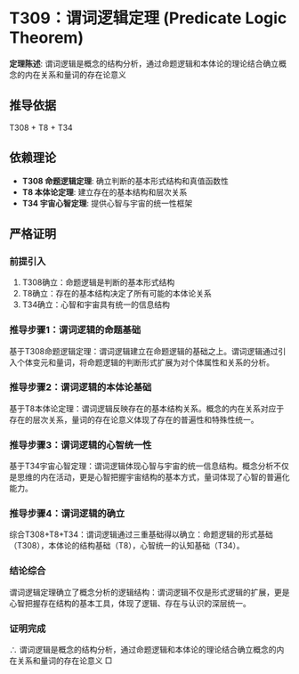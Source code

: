 # T309：谓词逻辑定理 (Predicate Logic Theorem)

**定理陈述**: 谓词逻辑是概念的结构分析，通过命题逻辑和本体论的理论结合确立概念的内在关系和量词的存在论意义

## 推导依据
T308 + T8 + T34

## 依赖理论
- **T308 命题逻辑定理**: 确立判断的基本形式结构和真值函数性
- **T8 本体论定理**: 建立存在的基本结构和层次关系
- **T34 宇宙心智定理**: 提供心智与宇宙的统一性框架

## 严格证明

### 前提引入
1. T308确立：命题逻辑是判断的基本形式结构
2. T8确立：存在的基本结构决定了所有可能的本体论关系
3. T34确立：心智和宇宙具有统一的信息结构

### 推导步骤1：谓词逻辑的命题基础
基于T308命题逻辑定理：谓词逻辑建立在命题逻辑的基础之上。谓词逻辑通过引入个体变元和量词，将命题逻辑的判断形式扩展为对个体属性和关系的分析。

### 推导步骤2：谓词逻辑的本体论基础
基于T8本体论定理：谓词逻辑反映存在的基本结构关系。概念的内在关系对应于存在的层次关系，量词的存在论意义体现了存在的普遍性和特殊性统一。

### 推导步骤3：谓词逻辑的心智统一性
基于T34宇宙心智定理：谓词逻辑体现心智与宇宙的统一信息结构。概念分析不仅是思维的内在活动，更是心智把握宇宙结构的基本方式，量词体现了心智的普遍化能力。

### 推导步骤4：谓词逻辑的确立
综合T308+T8+T34：谓词逻辑通过三重基础得以确立：命题逻辑的形式基础（T308），本体论的结构基础（T8），心智统一的认知基础（T34）。

### 结论综合
谓词逻辑定理确立了概念分析的逻辑结构：谓词逻辑不仅是形式逻辑的扩展，更是心智把握存在结构的基本工具，体现了逻辑、存在与认识的深层统一。

### 证明完成
∴ 谓词逻辑是概念的结构分析，通过命题逻辑和本体论的理论结合确立概念的内在关系和量词的存在论意义 □